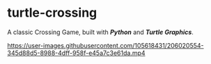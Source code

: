 # turtle-crossing
A classic Crossing Game, built with **_Python_** and **_Turtle Graphics_**.



https://user-images.githubusercontent.com/105618431/206020554-345d88d5-8988-4dff-958f-e45a7c3e61da.mp4

